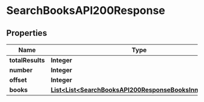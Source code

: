 

# SearchBooksAPI200Response

## Properties

Name | Type | Description | Notes
------------ | ------------- | ------------- | -------------
**totalResults** | **Integer** |  |  [optional]
**number** | **Integer** |  |  [optional]
**offset** | **Integer** |  |  [optional]
**books** | [**List&lt;List&lt;SearchBooksAPI200ResponseBooksInnerInner&gt;&gt;**](List.md) |  |  [optional]




